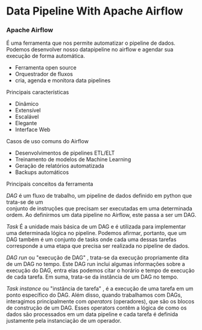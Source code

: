# Data Pipeline With Apache Airflow

### Apache Airflow
É uma ferramenta que nos permite automatizar o pipeline de dados. </br>
Podemos desenvolver nosso datapipeline no airflow e agendar sua execução de forma automática.

* Ferramenta open source
* Orquestrador de fluxos
* cria, agenda e monitora data pipelines

Principais características

* Dinâmico
* Extensível
* Escalável
* Elegante
* Interface Web

Casos de uso comuns do Airflow

* Desenvolvimentos de pipelines ETL/ELT
* Treinamento de modelos de Machine Learning
* Geração de relatórios automatizada
* Backups automáticos

Principais conceitos da ferramenta

*DAG* 
é um fluxo de trabalho, um pipeline de dados definido em python que trata-se de um </br>
conjunto de instruções que precisam ser executadas em uma determinada ordem. Ao definirmos um data pipeline no Airflow, este passa a ser um DAG.


*Task*
É a unidade mais básica de um DAG e é utilizada para implementar uma determinada lógica no pipeline. Podemos afirmar, portanto, que um DAG também é um conjunto de tasks onde cada uma dessas tarefas corresponde a uma etapa que precisa ser realizada no pipeline de dados.

*DAG run*
ou "execução de DAG" , trata-se da execução propriamente dita de um DAG no tempo. Este DAG run inclui algumas informações sobre a execução do DAG, entra elas podemos citar o horário e tempo de execução de cada tarefa. Em suma, trata-se da instância de um DAG no tempo.

*Task instance*
ou "instância de tarefa" , é a execução de uma tarefa em um ponto específico do DAG. Além disso, quando trabalhamos com DAGs, interagimos principalmente com *_operators_* (operadores), que são os blocos de construção de um DAG. Esses operators contêm a lógica de como os dados são processados em um data pipeline e cada tarefa é definida justamente pela instanciação de um operador.
 

